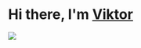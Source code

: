 <h1>Hi there, I'm <a href="https://www.youtube.com/watch?v=dQw4w9WgXcQ">Viktor</a></h1>
<img src="https://gifs.obs.ru-moscow-1.hc.sbercloud.ru/9d6f6b8533e1034ed08c57743e91d922622766fb22a5bc82001861ab5801fb1d.gif"/>
